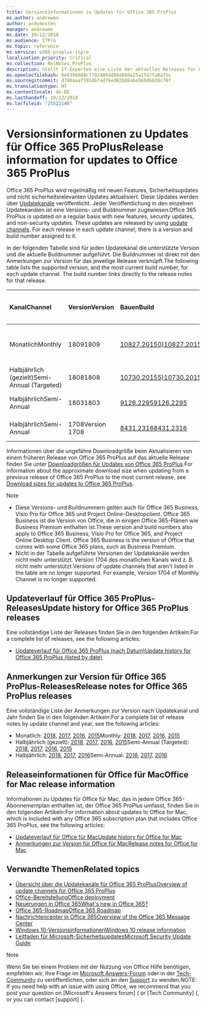 ```yaml
---
title: Versionsinformationen zu Updates für Office 365 ProPlus
ms.author: andrewmo
author: andymosten
manager: andrewmo
ms.date: 10/12/2018
ms.audience: ITPro
ms.topic: reference
ms.service: o365-proplus-itpro
localization_priority: Critical
ms.collection: RelNotes_ProPlus
description: Stellt IT-Experten eine Liste der aktuellen Releases für Office 365 ProPlus für jeden Updatekanal sowie Links zu Anmerkungen zur Version und zum Updateverlauf zur Verfügung.
ms.openlocfilehash: 0e0396048c7702400dd84d68da25a1fd7fa8a35c
ms.sourcegitcommit: d780aaaf591dbfad76ed02b88abe569d6038c70f
ms.translationtype: HT
ms.contentlocale: de-DE
ms.lasthandoff: 10/12/2018
ms.locfileid: "25522146"
---
```

# <a name="release-information-for-updates-to-office-365-proplus"></a><span data-ttu-id="dc40b-103">Versionsinformationen zu Updates für Office 365 ProPlus</span><span class="sxs-lookup"><span data-stu-id="dc40b-103">Release information for updates to Office 365 ProPlus</span></span>

<span data-ttu-id="dc40b-p101">Office 365 ProPlus wird regelmäßig mit neuen Features, Sicherheitsupdates und nicht sicherheitsrelevanten Updates aktualisiert. Diese Updates werden über [Updatekanäle](https://docs.microsoft.com/DeployOffice/overview-of-update-channels-for-office-365-proplus) veröffentlicht. Jeder Veröffentlichung in den einzelnen Updatekanälen ist eine Versions- und Buildnummer zugewiesen.</span><span class="sxs-lookup"><span data-stu-id="dc40b-p101">Office 365 ProPlus is updated on a regular basis with new features, security updates, and non-security updates. These updates are released by using [update channels](https://docs.microsoft.com/DeployOffice/overview-of-update-channels-for-office-365-proplus). For each release in each update channel, there is a version and build number assigned to it.</span></span> 

<span data-ttu-id="dc40b-p102">In der folgenden Tabelle sind für jeden Updatekanal die unterstützte Version und die aktuelle Buildnummer aufgeführt. Die Buildnummer ist direkt mit den Anmerkungen zur Version für das jeweilige Release verknüpft.</span><span class="sxs-lookup"><span data-stu-id="dc40b-p102">The following table lists the supported version, and the most current build number, for each update channel. The build number links directly to the release notes for that release.</span></span> 

  
|<span data-ttu-id="dc40b-109">**Kanal**</span><span class="sxs-lookup"><span data-stu-id="dc40b-109">**Channel**</span></span>|<span data-ttu-id="dc40b-110">**Version**</span><span class="sxs-lookup"><span data-stu-id="dc40b-110">**Version**</span></span>|<span data-ttu-id="dc40b-111">**Bauen**</span><span class="sxs-lookup"><span data-stu-id="dc40b-111">**Build**</span></span>|<span data-ttu-id="dc40b-112">**Datum der Veröffentlichung**</span><span class="sxs-lookup"><span data-stu-id="dc40b-112">**Release date**</span></span>|<span data-ttu-id="dc40b-113">**Version unterstützt bis**</span><span class="sxs-lookup"><span data-stu-id="dc40b-113">**Version supported until**</span></span>|
|:-----|:-----|:-----|:-----|:-----|
|<span data-ttu-id="dc40b-114">Monatlich</span><span class="sxs-lookup"><span data-stu-id="dc40b-114">Monthly</span></span>  <br/> |<span data-ttu-id="dc40b-115">1809</span><span class="sxs-lookup"><span data-stu-id="dc40b-115">1809</span></span>  <br/> |[<span data-ttu-id="dc40b-116">10827.20150)</span><span class="sxs-lookup"><span data-stu-id="dc40b-116">10827.20150)</span></span>](monthly-channel-2018.md#version-1809-october-9)  <br/> | <span data-ttu-id="dc40b-117">9. Oktober 2018</span><span class="sxs-lookup"><span data-stu-id="dc40b-117">October 9, 2018</span></span>  <br/> |<span data-ttu-id="dc40b-118">Veröffentlichung von Version 1810</span><span class="sxs-lookup"><span data-stu-id="dc40b-118">Version 1808 is released</span></span> <br/>|
|<span data-ttu-id="dc40b-119">Halbjährlich (gezielt)</span><span class="sxs-lookup"><span data-stu-id="dc40b-119">Semi-Annual (Targeted)</span></span>  <br/> |<span data-ttu-id="dc40b-120">1808</span><span class="sxs-lookup"><span data-stu-id="dc40b-120">1808</span></span>  <br/> |[<span data-ttu-id="dc40b-121">10730.20155)</span><span class="sxs-lookup"><span data-stu-id="dc40b-121">10730.20155)</span></span>](semi-annual-channel-targeted-2018.md#version-1808-october-9)  <br/> | <span data-ttu-id="dc40b-122">9. Oktober 2018</span><span class="sxs-lookup"><span data-stu-id="dc40b-122">October 9, 2018</span></span>  <br/> | <span data-ttu-id="dc40b-123">13. März 2019</span><span class="sxs-lookup"><span data-stu-id="dc40b-123">March 13, 2019</span></span> <br/>|
|<span data-ttu-id="dc40b-124">Halbjährlich</span><span class="sxs-lookup"><span data-stu-id="dc40b-124">Semi-Annual</span></span> <br/> |<span data-ttu-id="dc40b-125">1803</span><span class="sxs-lookup"><span data-stu-id="dc40b-125">1803</span></span>  <br/> | [<span data-ttu-id="dc40b-126">9126.2295</span><span class="sxs-lookup"><span data-stu-id="dc40b-126">9126.2295</span></span>](semi-annual-channel-2018.md#version-1803-october-9) <br/> |<span data-ttu-id="dc40b-127">9. Oktober 2018</span><span class="sxs-lookup"><span data-stu-id="dc40b-127">October 9, 2018</span></span>  <br/> | <span data-ttu-id="dc40b-128">10. Dezember 2019</span><span class="sxs-lookup"><span data-stu-id="dc40b-128">December 10, 2019</span></span> <br/>|
|<span data-ttu-id="dc40b-129">Halbjährlich</span><span class="sxs-lookup"><span data-stu-id="dc40b-129">Semi-Annual</span></span> <br/> |<span data-ttu-id="dc40b-130">1708</span><span class="sxs-lookup"><span data-stu-id="dc40b-130">Version 1708</span></span>  <br/> |[<span data-ttu-id="dc40b-131">8431.2316</span><span class="sxs-lookup"><span data-stu-id="dc40b-131">8431.2316</span></span>](semi-annual-channel-2018.md#version-1708-october-9)  <br/> |<span data-ttu-id="dc40b-132">9. Oktober 2018</span><span class="sxs-lookup"><span data-stu-id="dc40b-132">October 9, 2018</span></span>  <br/> | <span data-ttu-id="dc40b-133">13. März 2019</span><span class="sxs-lookup"><span data-stu-id="dc40b-133">March 13, 2019</span></span> <br/>|

<span data-ttu-id="dc40b-134">Informationen über die ungefähre Downloadgröße beim Aktualisieren von einem früheren Release von Office 365 ProPlus auf das aktuelle Release finden Sie unter [Downloadgrößen für Updates von Office 365 ProPlus](download-sizes-office365-proplus-updates.md).</span><span class="sxs-lookup"><span data-stu-id="dc40b-134">For information about the approximate download size when updating from a previous release of Office 365 ProPlus to the most current release, see [Download sizes for updates to Office 365 ProPlus](download-sizes-office365-proplus-updates.md).</span></span>

> [!NOTE]
> - <span data-ttu-id="dc40b-p103">Diese Versions- und Buildnummern gelten auch für Office 365 Business, Visio Pro für Office 365 und Project Online-Desktopclient. Office 365 Business ist die Version von Office, die in einigen Office 365-Plänen wie Business Premium enthalten ist.</span><span class="sxs-lookup"><span data-stu-id="dc40b-p103">These version and build numbers also apply to Office 365 Business, Visio Pro for Office 365, and Project Online Desktop Client. Office 365 Business is the version of Office that comes with some Office 365 plans, such as Business Premium.</span></span>
> - <span data-ttu-id="dc40b-p104">Nicht in der Tabelle aufgeführte Versionen der Updatekanäle werden nicht mehr unterstützt. Version 1704 des monatlichen Kanals wird z. B. nicht mehr unterstützt.</span><span class="sxs-lookup"><span data-stu-id="dc40b-p104">Versions of update channels that aren't listed in the table are no longer supported. For example, Version 1704 of Monthly Channel is no longer supported.</span></span> 


## <a name="update-history-for-office-365-proplus-releases"></a><span data-ttu-id="dc40b-139">Updateverlauf für Office 365 ProPlus-Releases</span><span class="sxs-lookup"><span data-stu-id="dc40b-139">Update history for Office 365 ProPlus releases</span></span>

<span data-ttu-id="dc40b-140">Eine vollständige Liste der Releases finden Sie in den folgenden Artikeln:</span><span class="sxs-lookup"><span data-stu-id="dc40b-140">For a complete list of releases, see the following articles:</span></span>
 - [<span data-ttu-id="dc40b-141">Updateverlauf für Office 365 ProPlus (nach Datum)</span><span class="sxs-lookup"><span data-stu-id="dc40b-141">Update history for Office 365 ProPlus (listed by date)</span></span>](update-history-office365-proplus-by-date.md)

## <a name="release-notes-for-office-365-proplus-releases"></a><span data-ttu-id="dc40b-142">Anmerkungen zur Version für Office 365 ProPlus-Releases</span><span class="sxs-lookup"><span data-stu-id="dc40b-142">Release notes for Office 365 ProPlus releases</span></span>

<span data-ttu-id="dc40b-143">Eine vollständige Liste der Anmerkungen zur Version nach Updatekanal und Jahr finden Sie in den folgenden Artikeln:</span><span class="sxs-lookup"><span data-stu-id="dc40b-143">For a complete list of release notes by update channel and year, see the following articles:</span></span>
 - <span data-ttu-id="dc40b-144">Monatlich: [2018](monthly-channel-2018.md), [2017](monthly-channel-2017.md), [2016](monthly-channel-2016.md), [2015](monthly-channel-2015.md)</span><span class="sxs-lookup"><span data-stu-id="dc40b-144">Monthly: [2018](monthly-channel-2018.md), [2017](monthly-channel-2017.md), [2016](monthly-channel-2016.md), [2015](monthly-channel-2015.md)</span></span>
 - <span data-ttu-id="dc40b-145">Halbjährlich (gezielt): [2018](semi-annual-channel-targeted-2018.md), [2017](semi-annual-channel-targeted-2017.md), [2016](semi-annual-channel-targeted-2016.md), [2015](semi-annual-channel-targeted-2015.md)</span><span class="sxs-lookup"><span data-stu-id="dc40b-145">Semi-Annual (Targeted): [2018](semi-annual-channel-targeted-2018.md), [2017](semi-annual-channel-targeted-2017.md), [2016](semi-annual-channel-targeted-2016.md), [2015](semi-annual-channel-targeted-2015.md)</span></span>
 - <span data-ttu-id="dc40b-146">Halbjährlich: [2018](semi-annual-channel-2018.md), [2017](semi-annual-channel-2017.md), [2016](semi-annual-channel-2016.md)</span><span class="sxs-lookup"><span data-stu-id="dc40b-146">Semi-Annual: [2018](semi-annual-channel-2018.md), [2017](semi-annual-channel-2017.md), [2016](semi-annual-channel-2016.md)</span></span>

## <a name="office-for-mac-release-information"></a><span data-ttu-id="dc40b-147">Releaseinformationen für Office für Mac</span><span class="sxs-lookup"><span data-stu-id="dc40b-147">Office for Mac release information</span></span>

<span data-ttu-id="dc40b-148">Informationen zu Updates für Office für Mac, das in jedem Office 365-Abonnementplan enthalten ist, der Office 365 ProPlus umfasst, finden Sie in den folgenden Artikeln:</span><span class="sxs-lookup"><span data-stu-id="dc40b-148">For information about updates to Office for Mac, which is included with any Office 365 subscription plan that includes Office 365 ProPlus, see the following articles:</span></span>
 - [<span data-ttu-id="dc40b-149">Updateverlauf für Office für Mac</span><span class="sxs-lookup"><span data-stu-id="dc40b-149">Update history for Office for Mac</span></span>](update-history-office-for-mac.md)
 - [<span data-ttu-id="dc40b-150">Anmerkungen zur Version für Office für Mac</span><span class="sxs-lookup"><span data-stu-id="dc40b-150">Release notes for Office for Mac</span></span>](release-notes-office-for-mac.md)


## <a name="related-topics"></a><span data-ttu-id="dc40b-151">Verwandte Themen</span><span class="sxs-lookup"><span data-stu-id="dc40b-151">Related topics</span></span>

- [<span data-ttu-id="dc40b-152">Übersicht über die Updatekanäle für Office 365 ProPlus</span><span class="sxs-lookup"><span data-stu-id="dc40b-152">Overview of update channels for Office 365 ProPlus</span></span>](https://docs.microsoft.com/DeployOffice/overview-of-update-channels-for-office-365-proplus)
- [<span data-ttu-id="dc40b-153">Office-Bereitstellung</span><span class="sxs-lookup"><span data-stu-id="dc40b-153">Office deployment</span></span>](https://docs.microsoft.com/deployoffice/)
- [<span data-ttu-id="dc40b-154">Neuerungen in Office 365</span><span class="sxs-lookup"><span data-stu-id="dc40b-154">What's new in Office 365?</span></span>](https://support.office.com/article/95c8d81d-08ba-42c1-914f-bca4603e1426)
- [<span data-ttu-id="dc40b-155">Office 365-Roadmap</span><span class="sxs-lookup"><span data-stu-id="dc40b-155">Office 365 Roadmap</span></span>](https://products.office.com/business/office-365-roadmap)
- [<span data-ttu-id="dc40b-156">Nachrichtencenter in Office 365</span><span class="sxs-lookup"><span data-stu-id="dc40b-156">Overview of the Office 365 Message Center</span></span>](https://support.office.com/article/38fb3333-bfcc-4340-a37b-deda509c2093)
- [<span data-ttu-id="dc40b-157">Windows 10-Versionsinformationen</span><span class="sxs-lookup"><span data-stu-id="dc40b-157">Windows 10 release information</span></span>](https://www.microsoft.com/itpro/windows-10/release-information)
- [<span data-ttu-id="dc40b-158">Leitfaden für Microsoft-Sicherheitsupdates</span><span class="sxs-lookup"><span data-stu-id="dc40b-158">Microsoft Security Update Guide</span></span>](https://portal.msrc.microsoft.com/)

> [!NOTE]
> <span data-ttu-id="dc40b-159">Wenn Sie bei einem Problem mit der Nutzung von Office Hilfe benötigen, empfehlen wir, Ihre Frage im [Microsoft Answers-Forum](https://answers.microsoft.com/) oder in der [Tech-Community](https://techcommunity.microsoft.com/) zu veröffentlichen, oder sich an den [Support](https://support.microsoft.com/contactus) zu wenden.</span><span class="sxs-lookup"><span data-stu-id="dc40b-159">NOTE: If you need help with an issue with using Office, we recommend that you post your question on [Microsoft's Answers forum] ([](https://answers.microsoft.com/) or [Tech Community] ([](https://techcommunity.microsoft.com/), or you can contact [support] ([](https://support.microsoft.com/contactus).</span></span>
